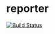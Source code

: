 # reporter

[![Build Status](https://travis-ci.org/joelethan/reporter.svg?branch=develop)](https://travis-ci.org/joelethan/reporter) 
